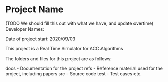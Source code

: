 # Project Name

(TODO We should fill this out with what we have, and update overtime)
Developer Names: 

Date of project start: 2020/09/03

This project is a Real Time Simulator for ACC Algorithms

The folders and files for this project are as follows:

docs - Documentation for the project
refs - Reference material used for the project, including papers
src - Source code
test - Test cases
etc.

